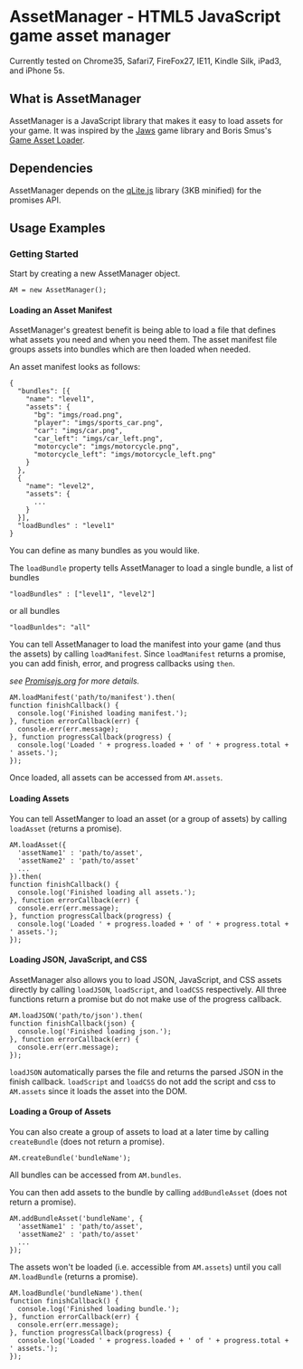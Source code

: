 AssetManager - HTML5 JavaScript game asset manager
============

Currently tested on Chrome35, Safari7, FireFox27, IE11, Kindle Silk, iPad3, and iPhone 5s.

## What is AssetManager

AssetManager is a JavaScript library that makes it easy to load assets for your game. It was inspired by the [Jaws](https://github.com/ippa/jaws) game library and Boris Smus's [Game Asset Loader]([https://github.com/borismus/game-asset-loader).

## Dependencies

AssetManager depends on the [qLite.js](https://github.com/straker/qLite) library (3KB minified) for the promises API.

## Usage Examples

### Getting Started

Start by creating a new AssetManager object.

    AM = new AssetManager();

#### Loading an Asset Manifest

AssetManager's greatest benefit is being able to load a file that defines what assets you need and when you need them. The asset manifest file groups assets into bundles which are then loaded when needed.

An asset manifest looks as follows:

    {
      "bundles": [{
        "name": "level1",
        "assets": {
          "bg": "imgs/road.png",
          "player": "imgs/sports_car.png",
          "car": "imgs/car.png",
          "car_left": "imgs/car_left.png",
          "motorcycle": "imgs/motorcycle.png",
          "motorcycle_left": "imgs/motorcycle_left.png"
        }
      },
      {
        "name": "level2",
        "assets": {
          ...
        }
      }],
      "loadBundles" : "level1"
    }

You can define as many bundles as you would like.

The `loadBundle` property tells AssetManager to load a single bundle, a list of bundles

    "loadBundles" : ["level1", "level2"]

or all bundles

    "loadBunldes": "all"

You can tell AssetManager to load the manifest into your game (and thus the assets) by calling `loadManifest`. Since `loadManifest` returns a promise, you can add finish, error, and progress callbacks using `then`.

*see [Promisejs.org](https://www.promisejs.org/) for more details.*

    AM.loadManifest('path/to/manifest').then(
    function finishCallback() {
      console.log('Finished loading manifest.');
    }, function errorCallback(err) {
      console.err(err.message);
    }, function progressCallback(progress) {
      console.log('Loaded ' + progress.loaded + ' of ' + progress.total + ' assets.');
    });

Once loaded, all assets can be accessed from `AM.assets`.

#### Loading Assets

You can tell AssetManger to load an asset (or a group of assets) by calling `loadAsset` (returns a promise).

    AM.loadAsset({
      'assetName1' : 'path/to/asset',
      'assetName2' : 'path/to/asset'
      ...
    }).then(
    function finishCallback() {
      console.log('Finished loading all assets.');
    }, function errorCallback(err) {
      console.err(err.message);
    }, function progressCallback(progress) {
      console.log('Loaded ' + progress.loaded + ' of ' + progress.total + ' assets.');
    });

#### Loading JSON, JavaScript, and CSS

AssetManager also allows you to load JSON, JavaScript, and CSS assets directly by calling `loadJSON`, `loadScript`, and `loadCSS` respectively. All three functions return a promise but do not make use of the progress callback.

    AM.loadJSON('path/to/json').then(
    function finishCallback(json) {
      console.log('Finished loading json.');
    }, function errorCallback(err) {
      console.err(err.message);
    });

`loadJSON` automatically parses the file and returns the parsed JSON in the finish callback. `loadScript` and `loadCSS` do not add the script and css to `AM.assets` since it loads the asset into the DOM.

#### Loading a Group of Assets

You can also create a group of assets to load at a later time by calling `createBundle` (does not return a promise).

    AM.createBundle('bundleName');

All bundles can be accessed from `AM.bundles`.

You can then add assets to the bundle by calling `addBundleAsset` (does not return a promise).

    AM.addBundleAsset('bundleName', {
      'assetName1' : 'path/to/asset',
      'assetName2' : 'path/to/asset'
      ...
    });

The assets won't be loaded (i.e. accessible from `AM.assets`) until you call `AM.loadBundle` (returns a promise).

    AM.loadBundle('bundleName').then(
    function finishCallback() {
      console.log('Finished loading bundle.');
    }, function errorCallback(err) {
      console.err(err.message);
    }, function progressCallback(progress) {
      console.log('Loaded ' + progress.loaded + ' of ' + progress.total + ' assets.');
    });
